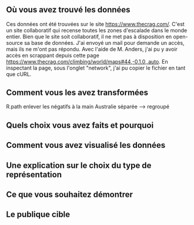 # 

## Où vous avez trouvé les données
Ces données ont été trouvées sur le site https://www.thecrag.com/. C'est un site collaboratif qui recense toutes les zones d'escalade dans le monde entier. Bien que le site soit collaboratif, il ne met pas à disposition en open-source sa base de données. J'ai envoyé un mail pour demande un accès, mais ils ne m'ont pas répondu. Avec l'aide de M. Anders, j'ai pu y avoir accès en scrappant depuis cette page https://www.thecrag.com/climbing/world/maps#44,-0,1.0,,auto. En inspectant la page, sous l'onglet "network", j'ai pu copier le fichier en tant que cURL.

## Comment vous les avez transformées
R.path
enlever les négatifs à la main
Australie séparée --> regroupé

## Quels choix vous avez faits et pourquoi

## Comment vous avez visualisé les données

## Une explication sur le choix du type de représentation

## Ce que vous souhaitez démontrer

## Le publique cible